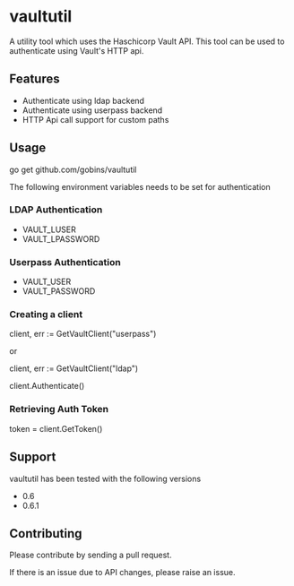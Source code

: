 # vaultutil
A utility tool which uses the Haschicorp Vault API.
This tool can be used to authenticate using Vault's HTTP api.

## Features
* Authenticate using ldap backend
* Authenticate using userpass backend
* HTTP Api call support for custom paths


## Usage
go get github.com/gobins/vaultutil

The following environment variables needs to be set for authentication
### LDAP Authentication
* VAULT_LUSER
* VAULT_LPASSWORD

### Userpass Authentication
* VAULT_USER
* VAULT_PASSWORD


### Creating a client
client, err := GetVaultClient("userpass")

or

client, err := GetVaultClient("ldap")

client.Authenticate()

### Retrieving Auth Token
token = client.GetToken()

## Support
vaultutil has been tested with the following versions
* 0.6
* 0.6.1


## Contributing
Please contribute by sending a pull request.

If there is an issue due to API changes, please raise an issue.

